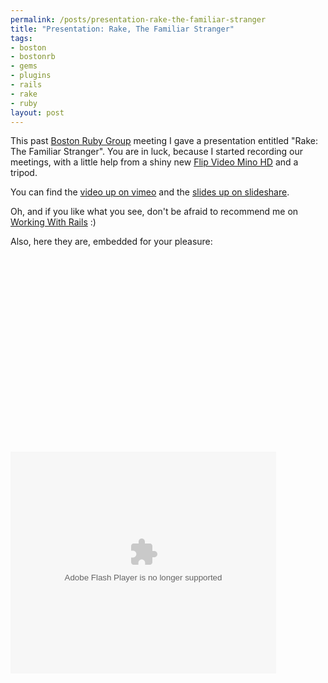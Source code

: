 ```yaml
--- 
permalink: /posts/presentation-rake-the-familiar-stranger
title: "Presentation: Rake, The Familiar Stranger"
tags: 
- boston
- bostonrb
- gems
- plugins
- rails
- rake
- ruby
layout: post
---
```

This past [Boston Ruby Group](http://bostonrb.org/events/55) meeting I gave a presentation entitled "Rake: The Familiar Stranger". You are in luck, because I started recording our meetings, with a little help from a shiny new [Flip Video Mino HD](http://www.google.com/url?sa=t&source=web&ct=res&cd=4&url=http%3A%2F%2Fwww.theflip.com%2Fproducts_flip_mino.shtml&ei=R1JDSZnqEaHYeffPxOgI&usg=AFQjCNGGUNDkHjit5iP8Bc33p0gqYwsyEA&sig2=HAUwNPVSndWKlRb6ta5qzg) and a tripod. 

You can find the [video up on vimeo](http://vimeo.com/2496890) and the [slides up on slideshare](http://www.slideshare.net/technicalpickles/rake-the-familiar-stranger-presentation).

Oh, and if you like what you see, don't be afraid to recommend me on [Working With Rails](http://www.workingwithrails.com/recommendation/new/person/10749-josh-nichols) :)

Also, here they are, embedded for your pleasure:

<object width="400" height="300"><param name="allowfullscreen" value="true" /><param name="allowscriptaccess" value="always" /><param name="movie" value="http://vimeo.com/moogaloop.swf?clip_id=2496890&amp;server=vimeo.com&amp;show_title=1&amp;show_byline=1&amp;show_portrait=0&amp;color=&amp;fullscreen=1" /><embed src="http://vimeo.com/moogaloop.swf?clip_id=2496890&amp;server=vimeo.com&amp;show_title=1&amp;show_byline=1&amp;show_portrait=0&amp;color=&amp;fullscreen=1" type="application/x-shockwave-flash" allowfullscreen="true" allowscriptaccess="always" width="400" height="300"></embed></object>

<div style="width:425px;text-align:left" id="__ss_842204"><object style="margin:0px" width="425" height="355"><param name="movie" value="http://static.slideshare.net/swf/ssplayer2.swf?doc=rake-the-familar-stranger-1229147864196419-1&stripped_title=rake-the-familiar-stranger-presentation" /><param name="allowFullScreen" value="true"/><param name="allowScriptAccess" value="always"/><embed src="http://static.slideshare.net/swf/ssplayer2.swf?doc=rake-the-familar-stranger-1229147864196419-1&stripped_title=rake-the-familiar-stranger-presentation" type="application/x-shockwave-flash" allowscriptaccess="always" allowfullscreen="true" width="425" height="355"></embed></object></div>